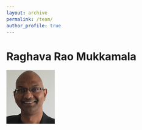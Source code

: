 ```yaml
---
layout: archive
permalink: /team/
author_profile: true
---
```






# Raghava Rao Mukkamala

<img src="images/raghava-passport.png" alt='Raghava Mukkamala'/>
